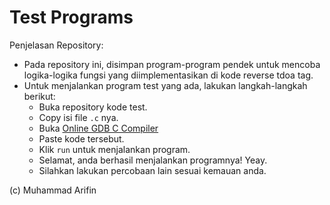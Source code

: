 # Test Programs
Penjelasan Repository: 
- Pada repository ini, disimpan program-program pendek untuk mencoba logika-logika fungsi yang diimplementasikan di kode reverse tdoa tag. 
- Untuk menjalankan program test yang ada, lakukan langkah-langkah berikut:
    - Buka repository kode test. 
    - Copy isi file `.c` nya. 
    - Buka [Online GDB C Compiler](https://www.onlinegdb.com/online_c_compiler)
    - Paste kode tersebut. 
    - Klik `run` untuk menjalankan program. 
    - Selamat, anda berhasil menjalankan programnya! Yeay. 
    - Silahkan lakukan percobaan lain sesuai kemauan anda. 

(c) Muhammad Arifin
